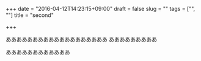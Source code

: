 +++
date = "2016-04-12T14:23:15+09:00"
draft = false
slug = ""
tags = ["", ""]
title = "second"

+++

あああああああああああああああああああ
あああああああああ

ああああああああああああ